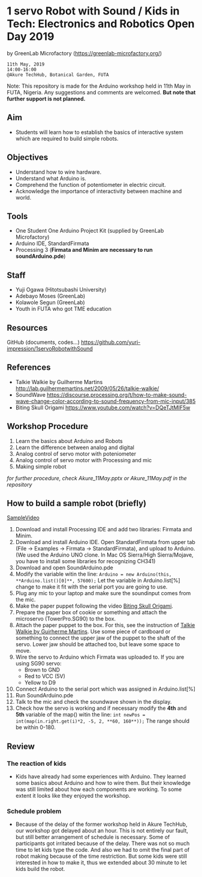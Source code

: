 # 1 servo Robot with Sound / Kids in Tech: Electronics and Robotics Open Day 2019

by GreenLab Microfactory (https://greenlab-microfactory.org/)

	11th May, 2019
	14:00-16:00
	@Akure TechHub, Botanical Garden, FUTA


Note: This repository is made for the Arduino workshop held in 11th May in FUTA, Nigeria.  Any suggestions and comments are welcomed. **But note that further support is not planned.**

## Aim
- Students will learn how to establish the basics of interactive system which are required to build simple robots.

## Objectives
- Understand how to wire hardware.
- Understand what Arduino is.
- Comprehend the function of potentiometer in electric circuit.
- Acknowledge the importance of interactivity between machine and world.

## Tools
- One Student One Arduino Project Kit (supplied by GreenLab Microfactory)
- Arduino IDE,  StandardFirmata
- Processing 3 (**Firmata and Minim are necessary to run soundArduino.pde**)

## Staff
- Yuji Ogawa (Hitotsubashi University)
- Adebayo Moses (GreenLab)
- Kolawole Segun (GreenLab)
- Youth in FUTA who got TME education

## Resources
GitHub (documents, codes…) 
https://github.com/yuri-impression/1servoRobotwithSound

## References
- Talkie Walkie by Guilherme Martins http://lab.guilhermemartins.net/2009/05/26/talkie-walkie/
- SoundWave https://discourse.processing.org/t/how-to-make-sound-wave-change-color-according-to-sound-frequency-from-mic-input/385
- Biting Skull Origami https://www.youtube.com/watch?v=DQeTJtMIF5w

## Workshop Procedure
1. Learn the basics about Arduino and Robots  
2. Learn the difference between analog and digital 
3. Analog control of servo motor with poteniometer 
4. Analog control of servo motor with Processing and mic
5. Making simple robot

*for further procedure, check Akure_11May.pptx or Akure_11May.pdf in the repository*

## How to build a sample robot (briefly)
[SampleVideo](https://github.com/yuri-impression/1servoRobotwithSound/blob/master/TestVideo.mp4) 
1. Download and install Processing IDE and add two libraries: Firmata and Minim. 
2. Download and install Arduino IDE. Open StandardFirmata from upper tab (File -> Examples -> Firmata -> StandardFirmata), and upload to Arduino. (We used the Arduino UNO clone. In Mac OS Sierra/High Sierra/Mojave, you have to install some libraries for recognizing CH341)
3. Download and open SoundArduino.pde
4. Modify the variable witin the line: ```Arduino = new Arduino(this, **Arduino.list()[0]**, 57600);```
Let the variable in Arduino.list[%] change to make it fit with the serial port you are going to use.
5. Plug any mic to your laptop and make sure the soundinput comes from the mic.
6. Make the paper puppet following the video [Biting Skull Origami](https://www.youtube.com/watch?v=DQeTJtMIF5w).
7. Prepare the paper box of cookie or something and attach the microservo (TowerPro.SG90) to the box. 
8. Attach the paper puppet to the box. For this, see the instruction of [Talkie Walkie by Guirherme Martins](http://lab.guilhermemartins.net/2009/05/26/talkie-walkie/). Use some piece of cardboard or something to connect the upper jaw of the puppet to the shaft of the servo. Lower jaw should be attached too, but leave some space to move.
9. Wire the servo to Arduino which Firmata was uploaded to. 
If you are using SG90 servo:
	- Brown to GND
	- Red to VCC (5V)
	- Yellow to D9
10. Connect Arduino to the serial port which was assigned in Arduino.list[%]
11. Run SoundArduino.pde
12. Talk to the mic and check the soundwave shown in the display.
13. Check how the servo is working and if necessary modify the **4th** and **5th** variable of the map() witin the line: ```int newPos = int(map(in.right.get(i)*2, -5, 2, **60, 160**));```
The range should be within 0-180.


## Review
### The reaction of kids
- Kids have already had some experiences with Arduino. They learned some basics about Arduino and how to wire them. But their knowledge was still limited about how each components are working. To some extent it looks like they enjoyed the workshop.
### Schedule problem
- Because of the delay of the former workshop held in Akure TechHub, our workshop got delayed about an hour. This is not entirely our fault, but still better arrangement of schedule is necessary. Some of participants got irritated because of the delay. There was not so much time to let kids type the code. And also we had to omit the final part of robot making because of the time restriction. But some kids were still interested in how to make it, thus we extended about 30 minute to let kids build the robot.
